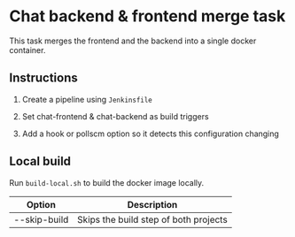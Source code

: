 # Chat backend & frontend merge task

This task merges the frontend and the backend into a single docker container.

## Instructions

1. Create a pipeline using `Jenkinsfile`

2. Set chat-frontend & chat-backend as build triggers
   
3. Add a hook or pollscm option so it detects this configuration changing

## Local build

Run `build-local.sh` to build the docker image locally.

|Option |Description
|--|--
|--skip-build |Skips the build step of both projects